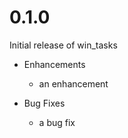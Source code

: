 # 0.1.0

Initial release of win_tasks

* Enhancements
  * an enhancement

* Bug Fixes
  * a bug fix
